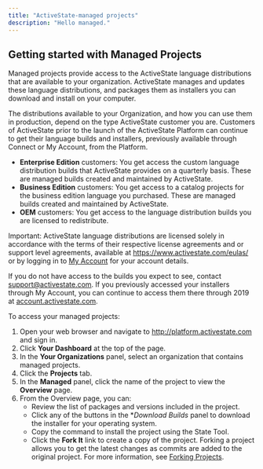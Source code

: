 ```yaml
---
title: "ActiveState-managed projects"
description: "Hello managed."
---
```


## Getting started with Managed Projects

Managed projects provide access to the ActiveState language distributions that are available to your organization. ActiveState manages and updates these language distributions, and packages them as installers you can download and install on your computer.

The distributions available to your Organization, and how you can use them in production, depend on the type ActiveState customer you are. Customers of ActiveState prior to the launch of the ActiveState Platform can continue to get their language builds and installers, previously available through Connect or My Account, from the Platform. 

- **Enterprise Edition** customers: You get access the custom language distribution builds that ActiveState provides on a quarterly basis. These are managed builds created and maintained by ActiveState. 
- **Business Edition** customers: You get access to a catalog projects for the business edition language you purchased. These are managed builds created and maintained by ActiveState.
- **OEM** customers: You get access to the language distribution builds you are licensed to redistribute.

Important: ActiveState language distributions are licensed solely in accordance with the terms of their respective license agreements and or 
support level agreements, available at <a href="https://www.activestate.com/eulas/" target="\_blank">https://www.activestate.com/eulas/</a> or by logging in to <a href="https://account.activestate.com">My Account</a> for your account details.

If you do not have access to the builds you expect to see, contact <a href="mailto:support@activestate.com">support@activestate.com</a>. If you previously accessed your installers through My Account, you can continue to access them there through 2019 at <a href="https://account.activestate.com">account.activestate.com</a>.

To access your managed projects:

1. Open your web browser and navigate to <a href ="https://platform.activestate.com" target="\_blank">http://platform.activestate.com</a> and sign in.
2. Click **Your Dashboard** at the top of the page.
3. In the **Your Organizations** panel, select an organization that contains managed projects.
4. Click the **Projects** tab.
5. In the **Managed** panel, click the name of the project to view the **Overview** page.
6. From the Overview page, you can:
   * Review the list of packages and versions included in the project.
   * Click any of the buttons in the **Download Builds* panel to download the installer for your operating system.
   * Copy the command to install the project using the State Tool.
   * Click the **Fork It** link to create a copy of the project. Forking a project allows you to get the latest changes as commits are added to the original project. For more information, see [Forking Projects](/projects/forking/).